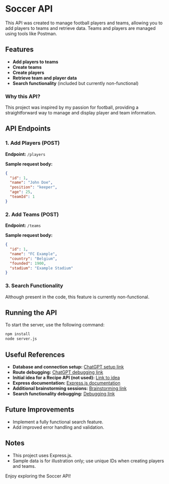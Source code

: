 # Soccer API

This API was created to manage football players and teams, allowing you to add players to teams and retrieve data. Teams and players are managed using tools like Postman.

## Features
- **Add players to teams**
- **Create teams**
- **Create players**
- **Retrieve team and player data**
- **Search functionality** (included but currently non-functional)

### Why this API?
This project was inspired by my passion for football, providing a straightforward way to manage and display player and team information.

## API Endpoints

### 1. Add Players (POST)
**Endpoint:** `/players`

**Sample request body:**
```json
{
  "id": 1,
  "name": "John Doe",
  "position": "keeper",
  "age": 25,
  "teamId": 1
}
```

### 2. Add Teams (POST)
**Endpoint:** `/teams`

**Sample request body:**
```json
{
  "id": 1,
  "name": "FC Example",
  "country": "Belgium",
  "founded": 1900,
  "stadium": "Example Stadium"
}
```

### 3. Search Functionality
Although present in the code, this feature is currently non-functional.

## Running the API
To start the server, use the following command:
```bash
npm install
node server.js
```

## Useful References
- **Database and connection setup:** [ChatGPT setup link](https://chatgpt.com/share/676a8ba7-f63c-8011-aee8-d3ba4c6f82eb)
- **Route debugging:** [ChatGPT debugging link](https://chatgpt.com/share/676a96a3-778c-8011-aeee-bc625ea56090)
- **Initial idea for a Recipe API (not used):** [Link to idea](https://chatgpt.com/share/678785c2-b49c-8011-87f4-6fd8fdbb6d24)
- **Express documentation:** [Express.js documentation](https://expressjs.com)
- **Additional brainstorming sessions:** [Brainstorming link](https://chatgpt.com/share/67878653-51dc-8011-827f-5530d5c07b17)
- **Search functionality debugging:** [Debugging link](https://chatgpt.com/share/678789cb-f3d8-8011-af29-6237ec874985)

## Future Improvements
- Implement a fully functional search feature.
- Add improved error handling and validation.

## Notes
- This project uses Express.js.
- Sample data is for illustration only; use unique IDs when creating players and teams.

Enjoy exploring the Soccer API!

